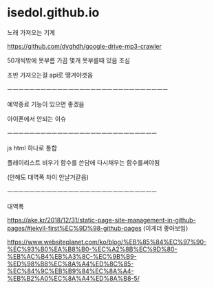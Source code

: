 # isedol.github.io

노래 가져오는 기계

https://github.com/dyghdh/google-drive-mp3-crawler

50개씩밖에 못부름 가끔 몇개 못부를때 있음 조심

초반 가져오는걸 api로 땡겨야겟음

ㅡㅡㅡㅡㅡㅡㅡㅡㅡㅡㅡㅡㅡㅡㅡㅡㅡㅡㅡㅡㅡㅡㅡㅡㅡㅡㅡㅡㅡ

예약종료 기능이 있으면 좋겠음

아이폰에서 안되는 이슈

ㅡㅡㅡㅡㅡㅡㅡㅡㅡㅡㅡㅡㅡㅡㅡㅡㅡㅡㅡㅡㅡㅡㅡㅡㅡㅡㅡ

js html 하나로 통합

플레이리스트 비우기 함수를 쓴담에 다시채우는 함수를써야됨

(안해도 대역폭 차이 안날거같음)

ㅡㅡㅡㅡㅡㅡㅡㅡㅡㅡㅡㅡㅡㅡㅡㅡㅡㅡㅡㅡㅡㅡㅡㅡㅡㅡㅡ

대역폭 

https://ake.kr/2018/12/31/static-page-site-management-in-github-pages/#jekyll-first%EC%9D%98-github-pages (이게더 좋아보임)

https://www.websiteplanet.com/ko/blog/%EB%85%84%EC%97%90-%EC%93%B0%EA%B8%B0-%EC%A2%8B%EC%9D%80-%EB%AC%B4%EB%A3%8C-%EC%9B%B9-%ED%98%B8%EC%8A%A4%ED%8C%85-%EC%84%9C%EB%B9%84%EC%8A%A4-%EB%B2%A0%EC%8A%A4%ED%8A%B8-5/

